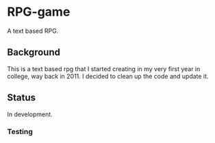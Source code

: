 # RPG-game
A text based RPG. 

## Background
This is a text based rpg that I started creating in my very first year in college, way back in 2011. I decided to clean up the code and update it.

## Status
In development.

### Testing
